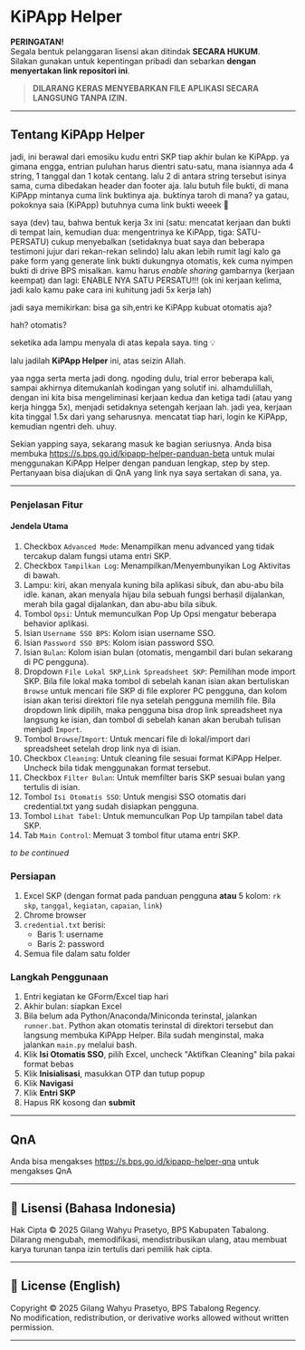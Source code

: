 # KiPApp Helper

**PERINGATAN!**  
Segala bentuk pelanggaran lisensi akan ditindak **SECARA HUKUM**.  
Silakan gunakan untuk kepentingan pribadi dan sebarkan **dengan menyertakan link repositori ini**.

> **DILARANG KERAS MENYEBARKAN FILE APLIKASI SECARA LANGSUNG TANPA IZIN.**

---

## Tentang KiPApp Helper

jadi, ini berawal dari emosiku kudu entri SKP tiap akhir bulan ke KiPApp. ya gimana engga,
entrian puluhan harus dientri satu-satu, mana isiannya ada 4 string, 1 tanggal dan
1 kotak centang. lalu 2 di antara string tersebut isinya sama, cuma dibedakan header dan footer
aja. lalu butuh file bukti, di mana KiPApp mintanya cuma link buktinya aja. buktinya taroh di
mana? ya gatau, pokoknya saia (KiPApp) butuhnya cuma link bukti weeek 🤪

saya (dev) tau, bahwa bentuk kerja 3x ini (satu: mencatat kerjaan dan bukti di tempat lain,
kemudian dua: mengentrinya ke KiPApp, tiga: SATU-PERSATU) cukup menyebalkan
(setidaknya buat saya dan beberapa testimoni jujur dari rekan-rekan selindo)
lalu akan lebih rumit lagi kalo ga pake form yang generate link bukti dukungnya otomatis,
kek cuma nyimpen bukti di drive BPS misalkan. kamu harus _enable sharing_ gambarnya (kerjaan
keempat) dan lagi: ENABLE NYA SATU PERSATU!!! (ok ini kerjaan kelima, jadi kalo kamu pake
cara ini kuhitung jadi 5x kerja lah)

jadi saya memikirkan: bisa ga sih,entri ke KiPApp kubuat otomatis aja?

hah? otomatis?

seketika ada lampu menyala di atas kepala saya. ting 💡

lalu jadilah **KiPApp Helper** ini, atas seizin Allah. 

yaa ngga serta merta jadi dong. ngoding dulu, trial error beberapa kali, sampai akhirnya
ditemukanlah kodingan yang solutif ini. alhamdulillah, dengan ini kita bisa mengeliminasi
kerjaan kedua dan ketiga tadi (atau yang kerja hingga 5x), menjadi setidaknya setengah 
kerjaan lah. jadi yea, kerjaan kita tinggal 1.5x dari yang seharusnya. 
mencatat tiap hari, login ke KiPApp, kemudian ngentri deh. uhuy.

Sekian yapping saya, sekarang masuk ke bagian seriusnya.
Anda bisa membuka https://s.bps.go.id/kipapp-helper-panduan-beta untuk mulai menggunakan KiPApp Helper
dengan panduan lengkap, step by step. Pertanyaan bisa diajukan di QnA yang link nya saya sertakan di sana, ya.

---

### Penjelasan Fitur

#### Jendela Utama
1. Checkbox `Advanced Mode`: Menampilkan menu advanced yang tidak tercakup dalam fungsi utama entri SKP.
2. Checkbox `Tampilkan Log`: Menampilkan/Menyembunyikan Log Aktivitas di bawah.
3. Lampu: kiri, akan menyala kuning bila aplikasi sibuk, dan abu-abu bila idle. kanan, akan menyala hijau bila
sebuah fungsi berhasil dijalankan, merah bila gagal dijalankan, dan abu-abu bila sibuk.
4. Tombol `Opsi`: Untuk memunculkan Pop Up Opsi mengatur beberapa behavior aplikasi.
5. Isian `Username SSO BPS`: Kolom isian username SSO.
6. Isian `Password SSO BPS`: Kolom isian password SSO.
7. Isian `Bulan`: Kolom isian bulan (otomatis, mengambil dari bulan sekarang di PC pengguna).
8. Dropdown `File Lokal SKP`,`Link Spreadsheet SKP`: Pemilihan mode import SKP. Bila file lokal maka tombol di sebelah
kanan isian akan bertuliskan `Browse` untuk mencari file SKP di file explorer PC pengguna, dan kolom isian akan terisi
direktori file nya setelah pengguna memilih file. Bila dropdown link dipilih, maka pengguna bisa drop link spreadsheet
nya langsung ke isian, dan tombol di sebelah kanan akan berubah tulisan menjadi `Import`.
9. Tombol `Browse`/`Import`: Untuk mencari file di lokal/import dari spreadsheet setelah drop link nya di isian.
10. Checkbox `Cleaning`: Untuk cleaning file sesuai format KiPApp Helper. Uncheck bila tidak menggunakan format tersebut.
11. Checkbox `Filter Bulan`: Untuk memfilter baris SKP sesuai bulan yang tertulis di isian. 
12. Tombol `Isi Otomatis SSO`: Untuk mengisi SSO otomatis dari credential.txt yang sudah disiapkan pengguna.
13. Tombol `Lihat Tabel`: Untuk memunculkan Pop Up tampilan tabel data SKP.
14. Tab `Main Control`: Memuat 3 tombol fitur utama entri SKP.

_to be continued_

### Persiapan
1. Excel SKP (dengan format pada panduan pengguna **atau** 5 kolom: `rk skp`, `tanggal`, `kegiatan`, `capaian`, `link`)
2. Chrome browser
3. `credential.txt` berisi:
    - Baris 1: username
    - Baris 2: password
4. Semua file dalam satu folder

### Langkah Penggunaan
1. Entri kegiatan ke GForm/Excel tiap hari
2. Akhir bulan: siapkan Excel
3. Bila belum ada Python/Anaconda/Miniconda terinstal, jalankan `runner.bat`.
Python akan otomatis terinstal di direktori tersebut dan langsung membuka
KiPApp Helper. Bila sudah menginstal, maka jalankan `main.py` melalui bash.
4. Klik **Isi Otomatis SSO**, pilih Excel, uncheck "Aktifkan Cleaning" bila pakai format bebas
5. Klik **Inisialisasi**, masukkan OTP dan tutup popup
6. Klik **Navigasi**
7. Klik **Entri SKP**
8. Hapus RK kosong dan **submit**

---

## QnA

Anda bisa mengakses https://s.bps.go.id/kipapp-helper-qna untuk mengakses QnA

---

## 📄 Lisensi (Bahasa Indonesia)

Hak Cipta © 2025 Gilang Wahyu Prasetyo, BPS Kabupaten Tabalong.  
Dilarang mengubah, memodifikasi, mendistribusikan ulang, atau membuat karya turunan tanpa izin tertulis dari pemilik hak cipta.

---

## 📄 License (English)

Copyright © 2025 Gilang Wahyu Prasetyo, BPS Tabalong Regency.  
No modification, redistribution, or derivative works allowed without written permission.

---


